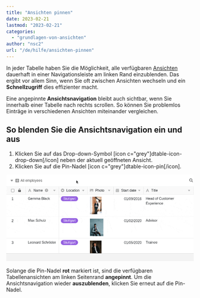 ```yaml
---
title: "Ansichten pinnen"
date: 2023-02-21
lastmod: "2023-02-21"
categories: 
  - "grundlagen-von-ansichten"
author: "nsc2"
url: "/de/hilfe/ansichten-pinnen"
---
```


In jeder Tabelle haben Sie die Möglichkeit, alle verfügbaren [Ansichten](https://seatable.io/docs/grundlagen-von-ansichten/was-ist-eine-ansicht/) dauerhaft in einer Navigationsleiste am linken Rand einzublenden. Das ergibt vor allem Sinn, wenn Sie oft zwischen Ansichten wechseln und ein **Schnellzugriff** dies effizienter macht.

Eine angepinnte **Ansichtsnavigation** bleibt auch sichtbar, wenn Sie innerhalb einer Tabelle nach rechts scrollen. So können Sie problemlos Einträge in verschiedenen Ansichten miteinander vergleichen.

## So blenden Sie die Ansichtsnavigation ein und aus

1. Klicken Sie auf das Drop-down-Symbol \[icon c="grey"\]dtable-icon-drop-down\[/icon\] neben der aktuell geöffneten Ansicht.
2. Klicken Sie auf die Pin-Nadel \[icon c="grey"\]dtable-icon-pin\[/icon\].

![Anpinnen der verschiedenen Ansichten einer Tabelle](images/pin-views-of-a-table.gif)

Solange die Pin-Nadel **rot** markiert ist, sind die verfügbaren Tabellenansichten am linken Seitenrand **angepinnt**. Um die Ansichtsnavigation wieder **auszublenden**, klicken Sie erneut auf die Pin-Nadel.
